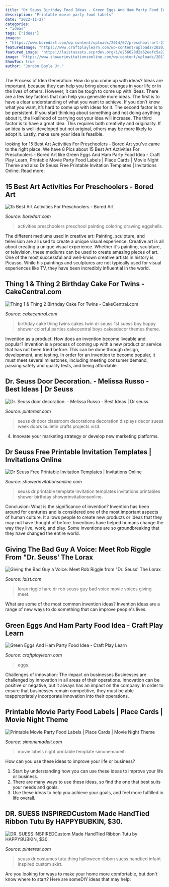 ```yaml
---
title: "Dr Seuss Birthday Food Ideas - Green Eggs And Ham Party Food Idea"
description: "Printable movie party food labels"
date: "2022-11-27"
categories:
- "ideas"
tags: ["ideas"]
images:
- "https://www.boredart.com/wp-content/uploads/2014/07/preschool-art-21.jpg"
featuredImage: "https://www.craftplaylearn.com/wp-content/uploads/2020/02/Final-2-3-683x1024-1-2.jpg"
featured_image: "https://laistassets.scprdev.org/i/e256028d2a62eefc5a2207b12462196a/5b2bd4d04488b3000926af11-thumb-640.jpg"
image: "https://www.showerinvitationsonline.com/wp-content/uploads/2017/05/Printable-Dr-Seuss-Invitation-Template.jpg"
ShowToc: true
author: "Jordon Boyle Jr."
---
```



The Process of Idea Generation: How do you come up with ideas?
Ideas are important, because they can help you bring about changes in your life or in the lives of others. However, it can be tough to come up with ideas. There are a few key factors that can help you generate more ideas. The first is to have a clear understanding of what you want to achieve. If you don’t know what you want, it’s hard to come up with ideas for it. The second factor is to be persistent. If you start thinking about something and not doing anything about it, the likelihood of carrying out your idea will increase. The third factor is to have a great idea. This requires both creativity and originality. If an idea is well-developed but not original, others may be more likely to adopt it. Lastly, make sure your idea is feasible.

	

		
looking for 15 Best Art Activities For Preschoolers - Bored Art you've came to the right place. We have 8 Pics about 15 Best Art Activities For Preschoolers - Bored Art like Green Eggs And Ham Party Food Idea - Craft Play Learn, Printable Movie Party Food Labels | Place Cards | Movie Night Theme and also Dr Seuss Free Printable Invitation Templates | Invitations Online. Read more:
		
    
## 15 Best Art Activities For Preschoolers - Bored Art

<img loading=lazy src="https://www.boredart.com/wp-content/uploads/2014/07/preschool-art-21.jpg" onerror="this.onerror=null;this.src='https://tse3.mm.bing.net/th?id=OIP.KVuZeNjFj-JVFxgDAI4BDQHaKJ&amp;pid=15.1';" alt="15 Best Art Activities For Preschoolers - Bored Art">

_Source: boredart.com_

>activities preschoolers preschool painting coloring drawing eggshells. 

	

The different mediums used in creative art: Painting, sculpture, and television are all used to create a unique visual experience.
Creative art is all about creating a unique visual experience. Whether it's painting, sculpture, or television, these mediums can be used to create amazing pieces of art. One of the most successful and well-known creative artists in history is Picasso. While his paintings and sculptures are not typically used for visual experiences like TV, they have been incredibly influential in the world.

    
## Thing 1 &amp; Thing 2 Birthday Cake For Twins - CakeCentral.com

<img loading=lazy src="http://cdn001.cakecentral.com/gallery/2015/03/900_869020R30K_thing-1-amp-thing-2-birthday-cake-for-twins.jpg" onerror="this.onerror=null;this.src='https://tse1.mm.bing.net/th?id=OIP.tCdmHFf520Nnoj3vlEasvwHaMI&amp;pid=15.1';" alt="Thing 1 &amp; Thing 2 Birthday Cake For Twins - CakeCentral.com">

_Source: cakecentral.com_

>birthday cake thing twins cakes twin dr seuss 1st suess boy happy shower colorful parties cakecentral boys cakesdecor themes theme. 

	

Invention as a product: How does an invention become liveable and popular?
Invention is a process of coming up with a new product or service that has not been tried before. This can be done through design, development, and testing. In order for an invention to become popular, it must meet several milestones, including meeting consumer demand, passing safety and quality tests, and being affordable.

    
## Dr. Seuss Door Decoration. - Melissa Russo - Best Ideas | Dr Seuss

<img loading=lazy src="https://i.pinimg.com/736x/52/84/ce/5284cecd9f3bec1d50b9208ecb1d4838.jpg" onerror="this.onerror=null;this.src='https://tse2.mm.bing.net/th?id=OIP.ajxMMmyDfiyVZT3fIUgKqwHaNK&amp;pid=15.1';" alt="Dr. Seuss door decoration. - Melissa Russo - Best Ideas | Dr seuss">

_Source: pinterest.com_

>seuss dr door classroom decorations decoration displays decor suess week doors bulletin crafts projects visit. 

	

4. Innovate your marketing strategy or develop new marketing platforms.

    
## Dr Seuss Free Printable Invitation Templates | Invitations Online

<img loading=lazy src="https://www.showerinvitationsonline.com/wp-content/uploads/2017/05/Printable-Dr-Seuss-Invitation-Template.jpg" onerror="this.onerror=null;this.src='https://tse3.mm.bing.net/th?id=OIP.xfBqmS1uX-CvPeKmfDJHtwHaKt&amp;pid=15.1';" alt="Dr Seuss Free Printable Invitation Templates | Invitations Online">

_Source: showerinvitationsonline.com_

>seuss dr printable template invitation templates invitations printables shower birthday showerinvitationsonline. 

	

Conclusion: What is the significance of invention?
Invention has been around for centuries and is considered one of the most important aspects of human culture. It allows people to create new products or ideas that they may not have thought of before. Inventions have helped humans change the way they live, work, and play. Some inventions are so groundbreaking that they have changed the entire world.

    
## Giving The Bad Guy A Voice: Meet Rob Riggle From &quot;Dr. Seuss&#039; The Lorax

<img loading=lazy src="https://laistassets.scprdev.org/i/e256028d2a62eefc5a2207b12462196a/5b2bd4d04488b3000926af11-thumb-640.jpg" onerror="this.onerror=null;this.src='https://tse3.mm.bing.net/th?id=OIP.02MMZ5yr0MSNcU7ZkoZHDwHaE8&amp;pid=15.1';" alt="Giving the Bad Guy a Voice: Meet Rob Riggle from &quot;Dr. Seuss&#039; The Lorax">

_Source: laist.com_

>lorax riggle hare dr rob seuss guy bad voice movie voices giving meet. 

	

What are some of the most common invention ideas?
Invention ideas are a range of new ways to do something that can improve people's lives.

    
## Green Eggs And Ham Party Food Idea - Craft Play Learn

<img loading=lazy src="https://www.craftplaylearn.com/wp-content/uploads/2020/02/Final-2-3-683x1024-1-2.jpg" onerror="this.onerror=null;this.src='https://tse3.mm.bing.net/th?id=OIP.7xjTFn2mKI-sXDSovEVkXQHaLG&amp;pid=15.1';" alt="Green Eggs And Ham Party Food Idea - Craft Play Learn">

_Source: craftplaylearn.com_

>eggs. 

	

Challenges of innovation: The impact on businesses
Businesses are challenged by innovation in all areas of their operations. Innovation can be positive or negative, but it always has an impact on the company. In order to ensure that businesses remain competitive, they must be able toappropriately incorporate innovation into their operations.

    
## Printable Movie Party Food Labels | Place Cards | Movie Night Theme

<img loading=lazy src="https://www.simonemadeit.com/wp-content/uploads/edd/2017/03/Movie-Night-Food-Labels-Printable-Template-1.png" onerror="this.onerror=null;this.src='https://tse1.mm.bing.net/th?id=OIP.rZi1Us9j8eN1_DXB1M8cmwHaKB&amp;pid=15.1';" alt="Printable Movie Party Food Labels | Place Cards | Movie Night Theme">

_Source: simonemadeit.com_

>movie labels night printable template simonemadeit. 

	

How can you use these ideas to improve your life or business?
1. Start by understanding how you can use these ideas to improve your life or business.
2. There are many ways to use these ideas, so find the one that best suits your needs and goals.
3. Use these ideas to help you achieve your goals, and feel more fulfilled in life overall.

    
## DR. SUESS INSPIREDCustom Made HandTied Ribbon Tutu By HAPPYBUBKIN, $30.

<img loading=lazy src="https://i.pinimg.com/736x/1c/6f/ca/1c6fca9741a578d8dff958f98d7b2ab2--ribbon-tutu-garlic-clove.jpg" onerror="this.onerror=null;this.src='https://tse3.mm.bing.net/th?id=OIP.yqzIfvSu64KwhGLYSjx7FAHaJ3&amp;pid=15.1';" alt="DR. SUESS INSPIREDCustom Made HandTied Ribbon Tutu by HAPPYBUBKIN, $30.">

_Source: pinterest.com_

>seuss dr costumes tutu thing halloween ribbon suess handtied infant inspired custom skirt. 

	

Are you looking for ways to make your home more comfortable, but don't know where to start? Here are someDIY ideas that may help: 

